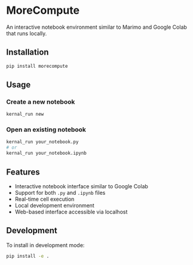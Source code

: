 # MoreCompute

An interactive notebook environment similar to Marimo and Google Colab that runs locally.

## Installation

```bash
pip install morecompute
```

## Usage

### Create a new notebook
```bash
kernal_run new
```

### Open an existing notebook
```bash
kernal_run your_notebook.py
# or
kernal_run your_notebook.ipynb
```

## Features

- Interactive notebook interface similar to Google Colab
- Support for both `.py` and `.ipynb` files
- Real-time cell execution
- Local development environment
- Web-based interface accessible via localhost

## Development

To install in development mode:
```bash
pip install -e .
```
